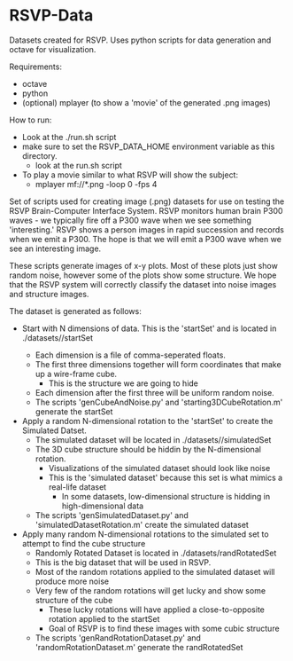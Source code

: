 RSVP-Data
=========

Datasets created for RSVP.  Uses python scripts for data generation and octave for visualization.

Requirements: 
  - octave
  - python
  - (optional) mplayer (to show a 'movie' of the generated .png images)

How to run:
  - Look at the ./run.sh script
  - make sure to set the RSVP_DATA_HOME environment variable as this directory.
    - look at the run.sh script
  - To play a movie similar to what RSVP will show the subject:
    - mplayer mf://*.png  -loop 0 -fps 4

Set of scripts used for creating image (.png) datasets for use on testing the RSVP Brain-Computer
Interface System.  RSVP monitors human brain P300 waves - we typically fire off a P300 wave when
we see something 'interesting.'  RSVP shows a person images in rapid succession and records when 
we emit a P300.  The hope is that we will emit a P300 wave when we see an interesting image.

These scripts generate images of x-y plots.  Most of these plots just show random noise, however
some of the plots show some structure.  We hope that the RSVP system will correctly classify the
dataset into noise images and structure images.

The dataset is generated as follows:
  - Start with N dimensions of data. This is the 'startSet' and is located in ./datasets/<datasetName>/startSet
    - Each dimension is a file of comma-seperated floats.
    - The first three dimensions together will form coordinates that make up a wire-frame cube.
      - This is the structure we are going to hide 
    - Each dimension after the first three will be uniform random noise.
    - The scripts 'genCubeAndNoise.py' and 'starting3DCubeRotation.m' generate the startSet
  - Apply a random N-dimensional rotation to the 'startSet' to create the Simulated Datset.
    - The simulated dataset will be located in ./datasets/<datasetName>/simulatedSet
    - The 3D cube structure should be hiddin by the N-dimensional rotation.
      - Visualizations of the simulated dataset should look like noise
      - This is the 'simulated dataset' because this set is what mimics a real-life dataset
        - In some datasets, low-dimensional structure is hidding in high-dimensional data
    - The scripts 'genSimulatedDataset.py' and 'simulatedDatasetRotation.m' create the simulated dataset
  - Apply many random N-dimensional rotations to the simulated set to attempt to find the cube structure
    - Randomly Rotated Dataset is located in ./datasets<datasetName>/randRotatedSet
    - This is the big dataset that will be used in RSVP. 
    - Most of the random rotations applied to the simulated dataset will produce more noise
    - Very few of the random rotations will get lucky and show some structure of the cube
      - These lucky rotations will have applied a close-to-opposite rotation applied to the startSet
      - Goal of RSVP is to find these images with some cubic structure
    - The scripts 'genRandRotationDataset.py' and 'randomRotationDataset.m' generate the randRotatedSet
   
    



